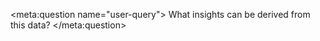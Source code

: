   <meta:question name="user-query">
    What insights can be derived from this data?
  </meta:question>

